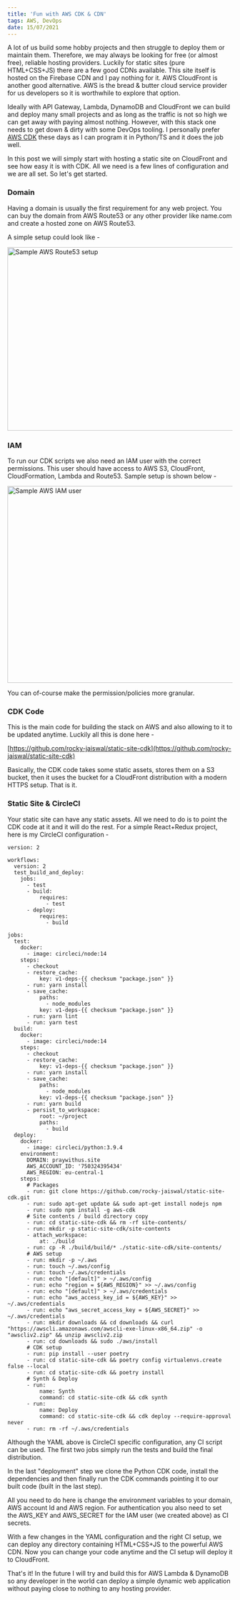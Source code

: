 ```yaml
---
title: 'Fun with AWS CDK & CDN'
tags: AWS, DevOps
date: 15/07/2021
---
```


A lot of us build some hobby projects and then struggle to deploy them or maintain them. Therefore, we may always be looking for free (or almost free), reliable hosting providers. Luckily for static sites (pure HTML+CSS+JS) there are a few good CDNs available. This site itself is hosted on the Firebase CDN and I pay nothing for it. AWS CloudFront is another good alternative. AWS is the bread & butter cloud service provider for us developers so it is worthwhile to explore that option.

Ideally with API Gateway, Lambda, DynamoDB and CloudFront we can build and deploy many small projects and as long as the traffic is not so high we can get away with paying almost nothing. However, with this stack one needs to get down & dirty with some DevOps tooling. I personally prefer [AWS CDK](https://aws.amazon.com/de/cdk/) these days as I can program it in Python/TS and it does the job well.

In this post we will simply start with hosting a static site on CloudFront and see how easy it is with CDK. All we need is a few lines of configuration and we are all set. So let's get started.

### Domain

Having a domain is usually the first requirement for any web project. You can buy the domain from AWS Route53 or any other provider like name.com and create a hosted zone on AWS Route53.

A simple setup could look like -

<img src="/images/aws_route_53.png" alt="Sample AWS Route53 setup" width="550px" height="411px">

### IAM

To run our CDK scripts we also need an IAM user with the correct permissions. This user should have access to AWS S3, CloudFront, CloudFormation, Lambda and Route53. Sample setup is shown below -

<img src="/images/aws_iam.png" alt="Sample AWS IAM user" width="700px" height="441px">

You can of-course make the permission/policies more granular.

### CDK Code

This is the main code for building the stack on AWS and also allowing to it to be updated anytime. Luckily all this is done here -

[https://github.com/rocky-jaiswal/static-site-cdk](https://github.com/rocky-jaiswal/static-site-cdk)

Basically, the CDK code takes some static assets, stores them on a S3 bucket, then it uses the bucket for a CloudFront distribution with a modern HTTPS setup. That is it.

### Static Site & CircleCI

Your static site can have any static assets. All we need to do is to point the CDK code at it and it will do the rest. For a simple React+Redux project, here is my CircleCI configuration -

    version: 2

    workflows:
      version: 2
      test_build_and_deploy:
        jobs:
          - test
          - build:
              requires:
                - test
          - deploy:
              requires:
                - build

    jobs:
      test:
        docker:
          - image: circleci/node:14
        steps:
          - checkout
          - restore_cache:
              key: v1-deps-{{ checksum "package.json" }}
          - run: yarn install
          - save_cache:
              paths:
                - node_modules
              key: v1-deps-{{ checksum "package.json" }}
          - run: yarn lint
          - run: yarn test
      build:
        docker:
          - image: circleci/node:14
        steps:
          - checkout
          - restore_cache:
              key: v1-deps-{{ checksum "package.json" }}
          - run: yarn install
          - save_cache:
              paths:
                - node_modules
              key: v1-deps-{{ checksum "package.json" }}
          - run: yarn build
          - persist_to_workspace:
              root: ~/project
              paths:
                - build
      deploy:
        docker:
          - image: circleci/python:3.9.4
        environment:
          DOMAIN: praywithus.site
          AWS_ACCOUNT_ID: '750324395434'
          AWS_REGION: eu-central-1
        steps:
          # Packages
          - run: git clone https://github.com/rocky-jaiswal/static-site-cdk.git
          - run: sudo apt-get update && sudo apt-get install nodejs npm
          - run: sudo npm install -g aws-cdk
          # Site contents / build directory copy
          - run: cd static-site-cdk && rm -rf site-contents/
          - run: mkdir -p static-site-cdk/site-contents
          - attach_workspace:
              at: ./build
          - run: cp -R ./build/build/* ./static-site-cdk/site-contents/
          # AWS setup
          - run: mkdir -p ~/.aws
          - run: touch ~/.aws/config
          - run: touch ~/.aws/credentials
          - run: echo "[default]" > ~/.aws/config
          - run: echo "region = ${AWS_REGION}" >> ~/.aws/config
          - run: echo "[default]" > ~/.aws/credentials
          - run: echo "aws_access_key_id = ${AWS_KEY}" >> ~/.aws/credentials
          - run: echo "aws_secret_access_key = ${AWS_SECRET}" >> ~/.aws/credentials
          - run: mkdir downloads && cd downloads && curl "https://awscli.amazonaws.com/awscli-exe-linux-x86_64.zip" -o "awscliv2.zip" && unzip awscliv2.zip
          - run: cd downloads && sudo ./aws/install
          # CDK setup
          - run: pip install --user poetry
          - run: cd static-site-cdk && poetry config virtualenvs.create false --local
          - run: cd static-site-cdk && poetry install
          # Synth & Deploy
          - run:
              name: Synth
              command: cd static-site-cdk && cdk synth
          - run:
              name: Deploy
              command: cd static-site-cdk && cdk deploy --require-approval never
          - run: rm -rf ~/.aws/credentials

Although the YAML above is CircleCI specific configuration, any CI script can be used. The first two jobs simply run the tests and build the final distribution. 

In the last "deployment" step we clone the Python CDK code, install the dependencies and then finally run the CDK commands pointing it to our built code (built in the last step).

All you need to do here is change the environment variables to your domain, AWS account Id and AWS region. For authentication you also need to set the AWS_KEY and AWS_SECRET for the IAM user (we created above) as CI secrets.

With a few changes in the YAML configuration and the right CI setup, we can deploy any directory containing HTML+CSS+JS to the powerful AWS CDN. Now you can change your code anytime and the CI setup will deploy it to CloudFront.

That's it! In the future I will try and build this for AWS Lambda & DynamoDB so any developer in the world can deploy a simple dynamic web application without paying close to nothing to any hosting provider.